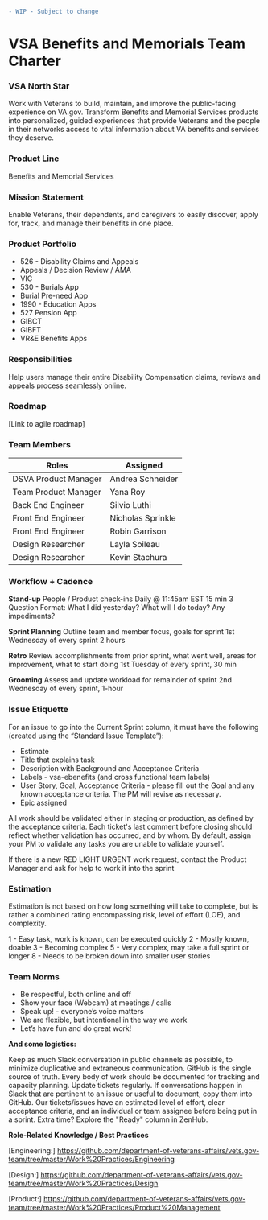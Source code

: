 ```diff
- WIP - Subject to change
```

# **VSA Benefits and Memorials Team Charter**

### **VSA North Star**
Work with Veterans to build, maintain, and improve the public-facing experience on VA.gov. Transform Benefits and Memorial Services products into personalized, guided experiences that provide Veterans and the people in their networks access to vital information about VA benefits and services they deserve.

### **Product Line** 
Benefits and Memorial Services 

### **Mission Statement**
Enable Veterans, their dependents, and caregivers to easily discover, apply for, track, and manage their benefits in one place.

### **Product Portfolio**
  * 526 - Disability Claims and Appeals
  * Appeals / Decision Review / AMA
  * VIC
  * 530 - Burials App
  * Burial Pre-need App
  * 1990 - Education Apps
  * 527 Pension App
  * GIBCT
  * GIBFT
  * VR&E Benefits Apps

### **Responsibilities**
Help users manage their entire Disability Compensation claims, reviews and appeals process seamlessly online. 

### **Roadmap**
[Link to agile roadmap]


### **Team Members**

|**Roles**              |**Assigned**                        |
|-----------------------|------------------------------------|
|DSVA Product Manager   |Andrea Schneider                    |
|Team Product Manager   |Yana Roy                            |
|Back End Engineer      |Silvio Luthi                        |
|Front End Engineer     |Nicholas Sprinkle                   |
|Front End Engineer     |Robin Garrison                      |
|Design Researcher      |Layla Soileau                       |
|Design Researcher      |Kevin Stachura                      |


### **Workflow + Cadence**

**Stand-up**
People / Product check-ins
Daily @ 11:45am EST
15 min
3 Question Format: What I did yesterday? What will I do today? Any impediments?

**Sprint Planning**
Outline team and member focus, goals for sprint
1st Wednesday of every sprint
2 hours

**Retro**
Review accomplishments from prior sprint, what went well, areas for improvement, what to start doing
1st Tuesday of every sprint, 30 min

**Grooming** 
Assess and update workload for remainder of sprint
2nd Wednesday of every sprint, 1-hour

### **Issue Etiquette**
For an issue to go into the Current Sprint column, it must have the following (created using the “Standard Issue Template”):
  * Estimate
  * Title that explains task
  * Description with Background and Acceptance Criteria
  * Labels - vsa-ebenefits (and cross functional team labels)
  * User Story, Goal, Acceptance Criteria - please fill out the Goal and any known acceptance criteria. The PM will revise as necessary.
  * Epic assigned
  
All work should be validated either in staging or production, as defined by the acceptance criteria. Each ticket's last comment before closing should reflect whether validation has occurred, and by whom. By default, assign your PM to validate any tasks you are unable to validate yourself.

If there is a new RED LIGHT URGENT work request, contact the Product Manager and ask for help to work it into the sprint

### **Estimation**
Estimation is not based on how long something will take to complete, but is rather a combined rating encompassing risk, level of effort (LOE), and complexity.

1 - Easy task, work is known, can be executed quickly
2 - Mostly known, doable 
3 - Becoming complex
5 - Very complex, may take a full sprint or longer
8 - Needs to be broken down into smaller user stories


### **Team Norms**

  * Be respectful, both online and off
  * Show your face (Webcam) at meetings / calls
  * Speak up! - everyone’s voice matters
  * We are flexible, but intentional in the way we work
  * Let’s have fun and do great work!

**And some logistics:**

Keep as much Slack conversation in public channels as possible, to minimize duplicative and extraneous communication.
GitHub is the single source of truth. Every body of work should be documented for tracking and capacity planning.
Update tickets regularly. If conversations happen in Slack that are pertinent to an issue or useful to document, copy them into GitHub.
Our tickets/issues have an estimated level of effort, clear acceptance criteria, and an individual or team assignee before being put in a sprint.
Extra time? Explore the "Ready" column in ZenHub.

**Role-Related Knowledge / Best Practices**

[Engineering:] https://github.com/department-of-veterans-affairs/vets.gov-team/tree/master/Work%20Practices/Engineering

[Design:] https://github.com/department-of-veterans-affairs/vets.gov-team/tree/master/Work%20Practices/Design

[Product:] https://github.com/department-of-veterans-affairs/vets.gov-team/tree/master/Work%20Practices/Product%20Management
